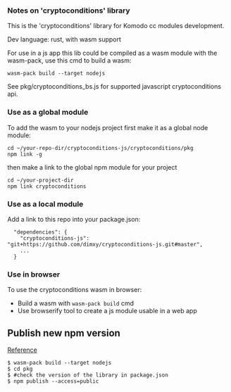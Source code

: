 ### Notes on 'cryptoconditions' library

This is the 'cryptoconditions' library for Komodo cc modules development.

Dev language: rust, with wasm support

For use in a js app this lib could be compiled as a wasm module with the wasm-pack, use this cmd to build a wasm:

`wasm-pack build --target nodejs`

See pkg/cryptoconditions_bs.js for supported javascript cryptoconditions api.

### Use as a global module
To add the wasm to your nodejs project first make it as a global node module:
```
cd ~/your-repo-dir/cryptoconditions-js/cryptoconditions/pkg
npm link -g
```
then make a link to the global npm module for your project
```
cd ~/your-project-dir
npm link cryptoconditions
```

### Use as a local module
Add a link to this repo into your package.json:
```
  "dependencies": {
    "cryptoconditions-js": "git+https://github.com/dimxy/cryptoconditions-js.git#master",
    ...
  }
```

### Use in browser
To use the cryptoconditions wasm in browser:

* Build a wasm with `wasm-pack build` cmd
* Use browserify tool to create a js module usable in a web app

## Publish new npm version

[Reference](https://rustwasm.github.io/docs/wasm-pack/tutorials/npm-browser-packages/packaging-and-publishing.html)

```
$ wasm-pack build --target nodejs
$ cd pkg
$ #check the version of the library in package.json
$ npm publish --access=public
```